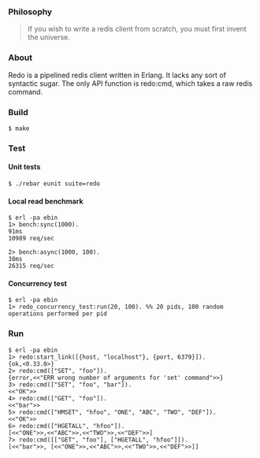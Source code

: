 ### Philosophy

> If you wish to write a redis client from scratch, you must first invent the universe.

### About

Redo is a pipelined redis client written in Erlang. It lacks any sort of syntactic sugar. The only API function is redo:cmd, which takes a raw redis command.

### Build

    $ make

### Test

#### Unit tests

    $ ./rebar eunit suite=redo

#### Local read benchmark

    $ erl -pa ebin
    1> bench:sync(1000).
    91ms
    10989 req/sec

    2> bench:async(1000, 100).
    38ms
    26315 req/sec

#### Concurrency test

    $ erl -pa ebin
    1> redo_concurrency_test:run(20, 100). %% 20 pids, 100 random operations performed per pid

### Run

    $ erl -pa ebin
    1> redo:start_link([{host, "localhost"}, {port, 6379}]).
    {ok,<0.33.0>}
    2> redo:cmd(["SET", "foo"]).
    {error,<<"ERR wrong number of arguments for 'set' command">>}
    3> redo:cmd(["SET", "foo", "bar"]).
    <<"OK">>
    4> redo:cmd(["GET", "foo"]).
    <<"bar">>
    5> redo:cmd(["HMSET", "hfoo", "ONE", "ABC", "TWO", "DEF"]).
    <<"OK">>
    6> redo:cmd(["HGETALL", "hfoo"]).
    [<<"ONE">>,<<"ABC">>,<<"TWO">>,<<"DEF">>]
    7> redo:cmd([["GET", "foo"], ["HGETALL", "hfoo"]]).
    [<<"bar">>, [<<"ONE">>,<<"ABC">>,<<"TWO">>,<<"DEF">>]]
 
